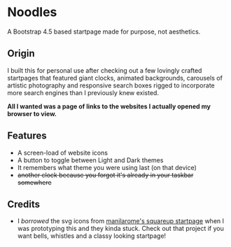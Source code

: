 # Noodles
A Bootstrap 4.5 based startpage made for purpose, not aesthetics.

## Origin
I built this for personal use after checking out a few lovingly crafted startpages that featured giant clocks, animated backgrounds, carousels of artistic photography and responsive search boxes rigged to incorporate more search engines than I previously knew existed.

**All I wanted was a page of links to the websites I actually opened my browser to view.**

## Features
* A screen-load of website icons
* A button to toggle between Light and Dark themes
* It remembers what theme you were using last (on that device)
* ~~another clock because you forgot it's already in your taskbar somewhere~~

## Credits
* I *borrowed* the svg icons from [manilarome's squareup startpage](https://github.com/manilarome/squareup) when I was prototyping this and they kinda stuck. Check out that project if you want bells, whistles and a classy looking startpage!